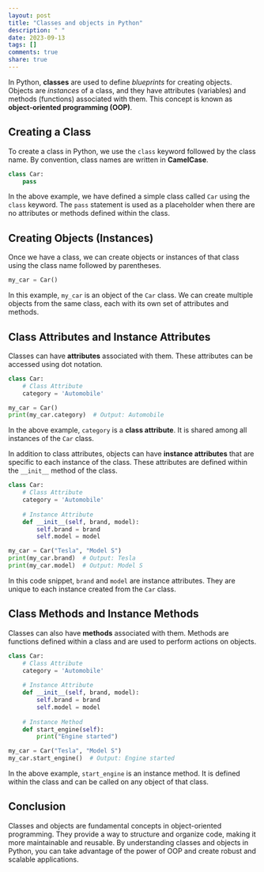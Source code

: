 ```yaml
---
layout: post
title: "Classes and objects in Python"
description: " "
date: 2023-09-13
tags: []
comments: true
share: true
---
```


In Python, **classes** are used to define *blueprints* for creating objects. Objects are *instances* of a class, and they have attributes (variables) and methods (functions) associated with them. This concept is known as **object-oriented programming (OOP)**.

## Creating a Class
To create a class in Python, we use the `class` keyword followed by the class name. By convention, class names are written in **CamelCase**.

```python
class Car:
    pass
```

In the above example, we have defined a simple class called `Car` using the `class` keyword. The `pass` statement is used as a placeholder when there are no attributes or methods defined within the class.

## Creating Objects (Instances)
Once we have a class, we can create objects or instances of that class using the class name followed by parentheses.

```python
my_car = Car()
```

In this example, `my_car` is an object of the `Car` class. We can create multiple objects from the same class, each with its own set of attributes and methods.

## Class Attributes and Instance Attributes
Classes can have **attributes** associated with them. These attributes can be accessed using dot notation.

```python
class Car:
    # Class Attribute
    category = 'Automobile'

my_car = Car()
print(my_car.category)  # Output: Automobile
```

In the above example, `category` is a **class attribute**. It is shared among all instances of the `Car` class.

In addition to class attributes, objects can have **instance attributes** that are specific to each instance of the class. These attributes are defined within the `__init__` method of the class.

```python
class Car:
    # Class Attribute
    category = 'Automobile'
    
    # Instance Attribute
    def __init__(self, brand, model):
        self.brand = brand
        self.model = model

my_car = Car("Tesla", "Model S")
print(my_car.brand)  # Output: Tesla
print(my_car.model)  # Output: Model S
```

In this code snippet, `brand` and `model` are instance attributes. They are unique to each instance created from the `Car` class.

## Class Methods and Instance Methods
Classes can also have **methods** associated with them. Methods are functions defined within a class and are used to perform actions on objects.

```python
class Car:
    # Class Attribute
    category = 'Automobile'
    
    # Instance Attribute
    def __init__(self, brand, model):
        self.brand = brand
        self.model = model
    
    # Instance Method
    def start_engine(self):
        print("Engine started")

my_car = Car("Tesla", "Model S")
my_car.start_engine()  # Output: Engine started
```

In the above example, `start_engine` is an instance method. It is defined within the class and can be called on any object of that class.

## Conclusion
Classes and objects are fundamental concepts in object-oriented programming. They provide a way to structure and organize code, making it more maintainable and reusable. By understanding classes and objects in Python, you can take advantage of the power of OOP and create robust and scalable applications.